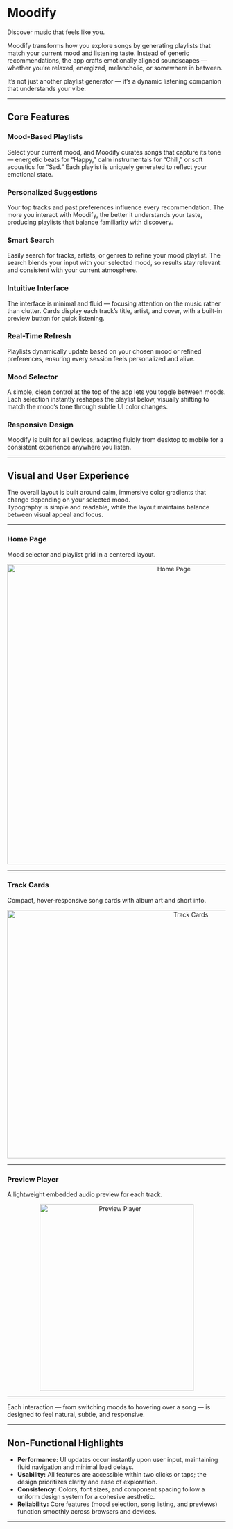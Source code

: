 # Moodify

Discover music that feels like you.

Moodify transforms how you explore songs by generating playlists that match your current mood and listening taste. Instead of generic recommendations, the app crafts emotionally aligned soundscapes — whether you’re relaxed, energized, melancholic, or somewhere in between.

It’s not just another playlist generator — it’s a dynamic listening companion that understands your vibe.

---

## Core Features

### Mood-Based Playlists
Select your current mood, and Moodify curates songs that capture its tone — energetic beats for “Happy,” calm instrumentals for “Chill,” or soft acoustics for “Sad.” Each playlist is uniquely generated to reflect your emotional state.

### Personalized Suggestions
Your top tracks and past preferences influence every recommendation. The more you interact with Moodify, the better it understands your taste, producing playlists that balance familiarity with discovery.

### Smart Search
Easily search for tracks, artists, or genres to refine your mood playlist. The search blends your input with your selected mood, so results stay relevant and consistent with your current atmosphere.

### Intuitive Interface
The interface is minimal and fluid — focusing attention on the music rather than clutter. Cards display each track’s title, artist, and cover, with a built-in preview button for quick listening.

### Real-Time Refresh
Playlists dynamically update based on your chosen mood or refined preferences, ensuring every session feels personalized and alive.

### Mood Selector
A simple, clean control at the top of the app lets you toggle between moods. Each selection instantly reshapes the playlist below, visually shifting to match the mood’s tone through subtle UI color changes.

### Responsive Design
Moodify is built for all devices, adapting fluidly from desktop to mobile for a consistent experience anywhere you listen.

---

## Visual and User Experience

The overall layout is built around calm, immersive color gradients that change depending on your selected mood.  
Typography is simple and readable, while the layout maintains balance between visual appeal and focus.

---

### **Home Page**
Mood selector and playlist grid in a centered layout.

<p align="center">
  <img width="753" height="690" alt="Home Page" src="https://github.com/user-attachments/assets/653412f2-3a33-4c0f-ac6e-8ff5951b9be0" />
</p>

---

### **Track Cards**
Compact, hover-responsive song cards with album art and short info.

<p align="center">
  <img width="831" height="571" alt="Track Cards" src="https://github.com/user-attachments/assets/e6abda2c-100a-4b32-8eea-7aaf45d4bd97" />
</p>

---

### **Preview Player**
A lightweight embedded audio preview for each track.

<p align="center">
  <img width="355" height="429" alt="Preview Player" src="https://github.com/user-attachments/assets/cceb696c-a0ff-4b1a-99ae-3d877b5e1def" />
</p>

---

Each interaction — from switching moods to hovering over a song — is designed to feel natural, subtle, and responsive.

---

## Non-Functional Highlights

- **Performance:** UI updates occur instantly upon user input, maintaining fluid navigation and minimal load delays.  
- **Usability:** All features are accessible within two clicks or taps; the design prioritizes clarity and ease of exploration.  
- **Consistency:** Colors, font sizes, and component spacing follow a uniform design system for a cohesive aesthetic.  
- **Reliability:** Core features (mood selection, song listing, and previews) function smoothly across browsers and devices.  

---
